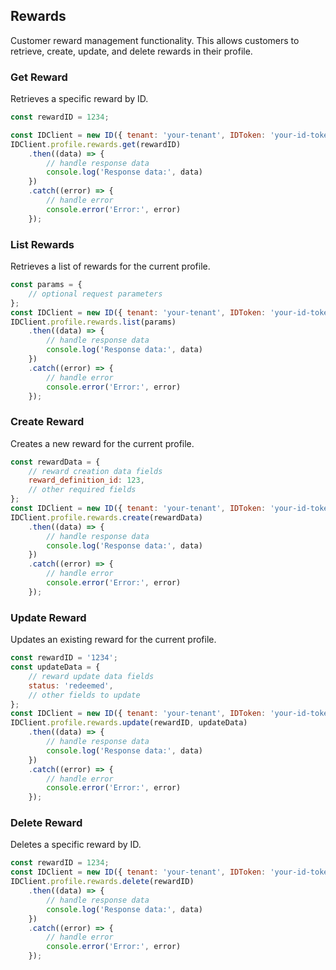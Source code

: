 ## Rewards

Customer reward management functionality.
This allows customers to retrieve, create, update, and delete rewards in their profile.

### Get Reward
Retrieves a specific reward by ID.

```javascript
const rewardID = 1234;

const IDClient = new ID({ tenant: 'your-tenant', IDToken: 'your-id-token', config: {} })
IDClient.profile.rewards.get(rewardID)
    .then((data) => {
        // handle response data
        console.log('Response data:', data)
    })
    .catch((error) => {
        // handle error
        console.error('Error:', error)
    });
```

### List Rewards

Retrieves a list of rewards for the current profile.
```javascript
const params = {
    // optional request parameters
};
const IDClient = new ID({ tenant: 'your-tenant', IDToken: 'your-id-token', config: {} })
IDClient.profile.rewards.list(params)
    .then((data) => {
        // handle response data
        console.log('Response data:', data)
    })
    .catch((error) => {
        // handle error
        console.error('Error:', error)
    });
```

### Create Reward

Creates a new reward for the current profile.
```javascript
const rewardData = {
    // reward creation data fields
    reward_definition_id: 123,
    // other required fields
};
const IDClient = new ID({ tenant: 'your-tenant', IDToken: 'your-id-token', config: {} })
IDClient.profile.rewards.create(rewardData)
    .then((data) => {
        // handle response data
        console.log('Response data:', data)
    })
    .catch((error) => {
        // handle error
        console.error('Error:', error)
    });
```

### Update Reward

Updates an existing reward for the current profile.
```javascript
const rewardID = '1234';
const updateData = {
    // reward update data fields
    status: 'redeemed',
    // other fields to update
};
const IDClient = new ID({ tenant: 'your-tenant', IDToken: 'your-id-token', config: {} })
IDClient.profile.rewards.update(rewardID, updateData)
    .then((data) => {
        // handle response data
        console.log('Response data:', data)
    })
    .catch((error) => {
        // handle error
        console.error('Error:', error)
    });
```

### Delete Reward

Deletes a specific reward by ID.
```javascript
const rewardID = 1234;
const IDClient = new ID({ tenant: 'your-tenant', IDToken: 'your-id-token', config: {} })
IDClient.profile.rewards.delete(rewardID)
    .then((data) => {
        // handle response data
        console.log('Response data:', data)
    })
    .catch((error) => {
        // handle error
        console.error('Error:', error)
    });
```
